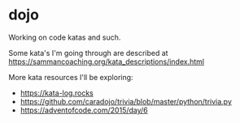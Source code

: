 # dojo
Working on code katas and such.

Some kata's I'm going through are described at https://sammancoaching.org/kata_descriptions/index.html

More kata resources I'll be exploring:
- https://kata-log.rocks
- https://github.com/caradojo/trivia/blob/master/python/trivia.py
- https://adventofcode.com/2015/day/6